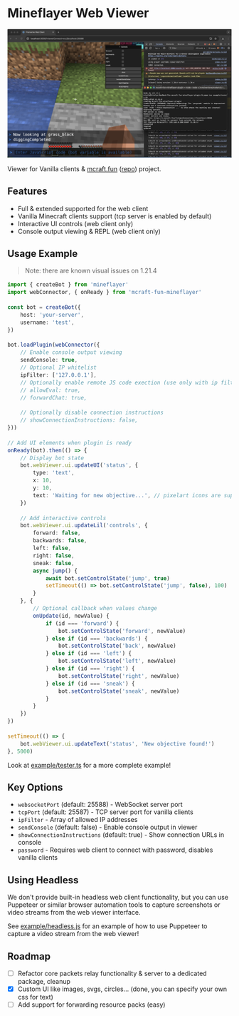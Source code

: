 # Mineflayer Web Viewer

![minecraft-web-viewer-chrome-mac](demo.webp)

Viewer for Vanilla clients & [mcraft.fun](https://mcraft.fun) ([repo](https://github.com/zardoy/minecraft-web-client)) project.

## Features

- Full & extended supported for the web client
- Vanilla Minecraft clients support (tcp server is enabled by default)
- Interactive UI controls (web client only)
- Console output viewing & REPL (web client only)

## Usage Example

> Note: there are known visual issues on 1.21.4

```ts
import { createBot } from 'mineflayer'
import webConnector, { onReady } from 'mcraft-fun-mineflayer'

const bot = createBot({
    host: 'your-server',
    username: 'test',
})

bot.loadPlugin(webConnector({
    // Enable console output viewing
    sendConsole: true,
    // Optional IP whitelist
    ipFilter: ['127.0.0.1'],
    // Optionally enable remote JS code exection (use only with ip filter or password!)
    // allowEval: true,
    // forwardChat: true,

    // Optionally disable connection instructions
    // showConnectionInstructions: false,
}))

// Add UI elements when plugin is ready
onReady(bot).then(() => {
    // Display bot state
    bot.webViewer.ui.updateUI('status', {
        type: 'text',
        x: 10,
        y: 10,
        text: 'Waiting for new objective...', // pixelart icons are supported eg {icon:eye}
    })

    // Add interactive controls
    bot.webViewer.ui.updateLil('controls', {
        forward: false,
        backwards: false,
        left: false,
        right: false,
        sneak: false,
        async jump() {
            await bot.setControlState('jump', true)
            setTimeout(() => bot.setControlState('jump', false), 100)
        }
    }, {
        // Optional callback when values change
        onUpdate(id, newValue) {
            if (id === 'forward') {
                bot.setControlState('forward', newValue)
            } else if (id === 'backwards') {
                bot.setControlState('back', newValue)
            } else if (id === 'left') {
                bot.setControlState('left', newValue)
            } else if (id === 'right') {
                bot.setControlState('right', newValue)
            } else if (id === 'sneak') {
                bot.setControlState('sneak', newValue)
            }
        }
    })
})

setTimeout(() => {
    bot.webViewer.ui.updateText('status', 'New objective found!')
}, 5000)
```

Look at [example/tester.ts](example/tester.ts) for a more complete example!

## Key Options

- `websocketPort` (default: 25588) - WebSocket server port
- `tcpPort` (default: 25587) - TCP server port for vanilla clients
- `ipFilter` - Array of allowed IP addresses
- `sendConsole` (default: false) - Enable console output in viewer
- `showConnectionInstructions` (default: true) - Show connection URLs in console
- `password` - Requires web client to connect with password, disables vanilla clients

## Using Headless

We don't provide built-in headless web client functionality, but you can use Puppeteer or similar browser automation tools to capture screenshots or video streams from the web viewer interface.

See [example/headless.js](example/headless.js) for an example of how to use Puppeteer to capture a video stream from the web viewer!

## Roadmap

- [ ] Refactor core packets relay functionality & server to a dedicated package, cleanup
- [X] Custom UI like images, svgs, circles... (done, you can specify your own css for text)
- [ ] Add support for forwarding resource packs (easy)
